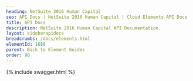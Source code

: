 ```yaml
---
heading: NetSuite 2016 Human Capital
seo: API Docs | NetSuite 2016 Human Capital | Cloud Elements API Docs
title: API Docs
description: NetSuite 2016 Human Capital API Documentation.
layout: sidebarapidocs
breadcrumbs: /docs/elements.html
elementId: 1688
parent: Back to Element Guides
order: 90
---
```


{% include swagger.html %}

